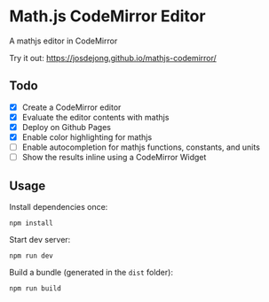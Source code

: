 # Math.js CodeMirror Editor

A mathjs editor in CodeMirror

Try it out: https://josdejong.github.io/mathjs-codemirror/

## Todo

- [x] Create a CodeMirror editor
- [x] Evaluate the editor contents with mathjs
- [x] Deploy on Github Pages
- [x] Enable color highlighting for mathjs
- [ ] Enable autocompletion for mathjs functions, constants, and units
- [ ] Show the results inline using a CodeMirror Widget

## Usage

Install dependencies once:

```
npm install
```

Start dev server:

```
npm run dev
```

Build a bundle (generated in the `dist` folder):

```
npm run build
```
